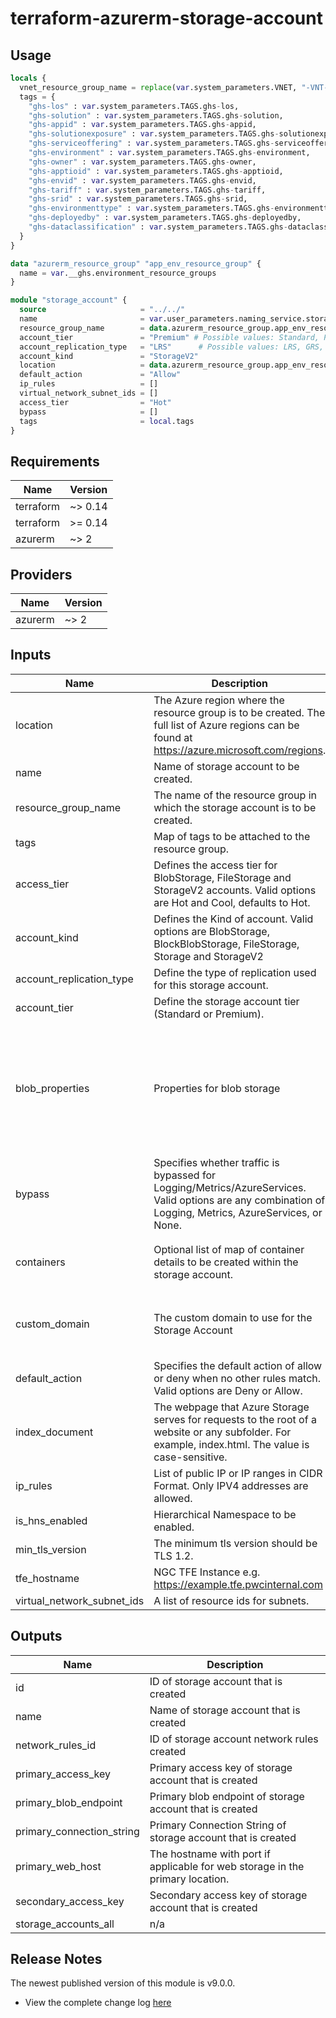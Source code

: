 # terraform-azurerm-storage-account

## Usage
``` terraform
locals {
  vnet_resource_group_name = replace(var.system_parameters.VNET, "-VNT-", "-RGP-BASE-")
  tags = {
    "ghs-los" : var.system_parameters.TAGS.ghs-los,
    "ghs-solution" : var.system_parameters.TAGS.ghs-solution,
    "ghs-appid" : var.system_parameters.TAGS.ghs-appid,
    "ghs-solutionexposure" : var.system_parameters.TAGS.ghs-solutionexposure,
    "ghs-serviceoffering" : var.system_parameters.TAGS.ghs-serviceoffering,
    "ghs-environment" : var.system_parameters.TAGS.ghs-environment,
    "ghs-owner" : var.system_parameters.TAGS.ghs-owner,
    "ghs-apptioid" : var.system_parameters.TAGS.ghs-apptioid,
    "ghs-envid" : var.system_parameters.TAGS.ghs-envid,
    "ghs-tariff" : var.system_parameters.TAGS.ghs-tariff,
    "ghs-srid" : var.system_parameters.TAGS.ghs-srid,
    "ghs-environmenttype" : var.system_parameters.TAGS.ghs-environmenttype,
    "ghs-deployedby" : var.system_parameters.TAGS.ghs-deployedby,
    "ghs-dataclassification" : var.system_parameters.TAGS.ghs-dataclassification
  }
}

data "azurerm_resource_group" "app_env_resource_group" {
  name = var.__ghs.environment_resource_groups
}

module "storage_account" {
  source                     = "../../"
  name                       = var.user_parameters.naming_service.storage.k01
  resource_group_name        = data.azurerm_resource_group.app_env_resource_group.name
  account_tier               = "Premium" # Possible values: Standard, Premium
  account_replication_type   = "LRS"      # Possible values: LRS, GRS, RAGRS, ZRS
  account_kind               = "StorageV2"
  location                   = data.azurerm_resource_group.app_env_resource_group.location
  default_action             = "Allow"
  ip_rules                   = []
  virtual_network_subnet_ids = []
  access_tier                = "Hot"
  bypass                     = []
  tags                       = local.tags
}


```

## Requirements

| Name | Version |
|------|---------|
| terraform | ~> 0.14 |
| terraform | >= 0.14 |
| azurerm | ~> 2 |

## Providers

| Name | Version |
|------|---------|
| azurerm | ~> 2 |

## Inputs

| Name | Description | Type | Default | Required |
|------|-------------|------|---------|:--------:|
| location | The Azure region where the resource group is to be created. The full list of Azure regions can be found at https://azure.microsoft.com/regions. | `string` | n/a | yes |
| name | Name of storage account to be created. | `string` | n/a | yes |
| resource\_group\_name | The name of the resource group in which the storage account is to be created. | `string` | n/a | yes |
| tags | Map of tags to be attached to the resource group. | `map(string)` | n/a | yes |
| access\_tier | Defines the access tier for BlobStorage, FileStorage and StorageV2 accounts. Valid options are Hot and Cool, defaults to Hot. | `string` | `"Hot"` | no |
| account\_kind | Defines the Kind of account. Valid options are BlobStorage, BlockBlobStorage, FileStorage, Storage and StorageV2 | `string` | `"StorageV2"` | no |
| account\_replication\_type | Define the type of replication used for this storage account. | `string` | `"LRS"` | no |
| account\_tier | Define the storage account tier (Standard or Premium). | `string` | `"Standard"` | no |
| blob\_properties | Properties for blob storage | <pre>object({<br>    cors_rule = object({<br>      allowed_headers    = list(string),<br>      allowed_methods    = list(string),<br>      allowed_origins    = list(string),<br>      exposed_headers    = list(string),<br>      max_age_in_seconds = number<br>    })<br>  })</pre> | `null` | no |
| bypass | Specifies whether traffic is bypassed for Logging/Metrics/AzureServices. Valid options are any combination of Logging, Metrics, AzureServices, or None. | `list(string)` | `[]` | no |
| containers | Optional list of map of container details to be created within the storage account. | <pre>list(object({<br>    name = string<br>    }<br>  ))</pre> | `[]` | no |
| custom\_domain | The custom domain to use for the Storage Account | <pre>object({<br>    name          = string<br>    use_subdomain = bool<br>  })</pre> | `null` | no |
| default\_action | Specifies the default action of allow or deny when no other rules match. Valid options are Deny or Allow. | `string` | `"Deny"` | no |
| index\_document | The webpage that Azure Storage serves for requests to the root of a website or any subfolder. For example, index.html. The value is case-sensitive. | `string` | `null` | no |
| ip\_rules | List of public IP or IP ranges in CIDR Format. Only IPV4 addresses are allowed. | `list(string)` | `[]` | no |
| is\_hns\_enabled | Hierarchical Namespace to be enabled. | `bool` | `false` | no |
| min\_tls\_version | The minimum tls version should be TLS 1.2. | `string` | `"TLS1_2"` | no |
| tfe\_hostname | NGC TFE Instance e.g. https://example.tfe.pwcinternal.com | `string` | `null` | no |
| virtual\_network\_subnet\_ids | A list of resource ids for subnets. | `list(string)` | `[]` | no |

## Outputs

| Name | Description |
|------|-------------|
| id | ID of storage account that is created |
| name | Name of storage account that is created |
| network\_rules\_id | ID of storage account network rules created |
| primary\_access\_key | Primary access key of storage account that is created |
| primary\_blob\_endpoint | Primary blob endpoint of storage account that is created |
| primary\_connection\_string | Primary Connection String of storage account that is created |
| primary\_web\_host | The hostname with port if applicable for web storage in the primary location. |
| secondary\_access\_key | Secondary access key of storage account that is created |
| storage\_accounts\_all | n/a |

## Release Notes

The newest published version of this module is v9.0.0.

- View the complete change log [here](./changelog.md)
